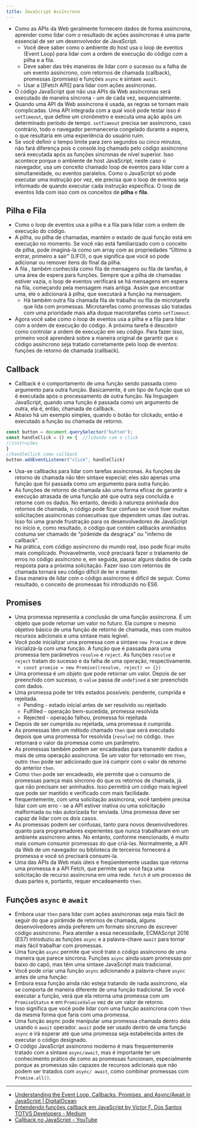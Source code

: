 ```yaml
---
title: JavaScript Assíncrono
---
```


- Como as APIs da Web geralmente fornecem dados de forma assíncrona, aprender como lidar com o resultado de ações assíncronas é uma parte essencial de ser um desenvolvedor de JavaScript.
	- Você deve saber como o ambiente do host usa o loop de eventos (Event Loop) para lidar com a ordem de execução do código com a pilha e a fila.
	- Deve saber das três maneiras de lidar com o sucesso ou a falha de um evento assíncrono, com retornos de chamada (callback), promessas (promises) e funções `async` e sintaxe `await`.
	- Usar a [[Fetch API]] para lidar com ações assíncronas.
- O código JavaScript que não usa APIs da Web assíncronas será executado de maneira síncrona - um de cada vez, sequencialmente.
- Quando uma API da Web assíncrona é usada, as regras se tornam mais complicadas. Uma API integrada com a qual você pode testar isso é `setTimeout`, que define um cronômetro e executa uma ação após um determinado período de tempo. `setTimeout` precisa ser assíncrono, caso contrário, todo o navegador permaneceria congelado durante a espera, o que resultaria em uma experiência do usuário ruim.
- Se você definir o tempo limite para zero segundos ou cinco minutos, não fará diferença pois o console.log chamado pelo código assíncrono será executada após as funções síncronas de nível superior. Isso acontece porque o ambiente de host JavaScript, neste caso o navegador, usa um conceito chamado loop de eventos para lidar com a simultaneidade, ou eventos paralelos. Como o JavaScript só pode executar uma instrução por vez, ele precisa que o loop de eventos seja informado de quando executar cada instrução específica. O loop de eventos lida com isso com os conceitos de **pilha** e **fila**.

## Pilha e Fila
- Como o loop de eventos usa a pilha e a fila para lidar com a ordem de execução do código.
- A pilha, ou pilha de chamadas, mantém o estado de qual função está em execução no momento. Se você não está familiarizado com o conceito de pilha, pode imaginá-la como um array com as propriedades “Último a entrar, primeiro a sair” (LIFO), o que significa que você só pode adicionar ou remover itens do final da pilha.
- A fila , também conhecida como fila de mensagens ou fila de tarefas, é uma área de espera para funções. Sempre que a pilha de chamadas estiver vazia, o loop de eventos verificará se há mensagens em espera na fila, começando pela mensagem mais antiga. Assim que encontrar uma, ele o adicionará à pilha, que executará a função na mensagem.
	- Há também outra fila chamada fila de trabalho ou fila de microtarefa que lida com promessas. Microtarefas como promessas são tratadas com uma prioridade mais alta doque macrotarefas como `setTimeout`.
- Agora você sabe como o loop de eventos usa a pilha e a fila para lidar com a ordem de execução do código. A próxima tarefa é descobrir como controlar a ordem de execução em seu código. Para fazer isso, primeiro você aprenderá sobre a maneira original de garantir que o código assíncrono seja tratado corretamente pelo loop de eventos: funções de retorno de chamada (callback).

## Callback
- Callback é o comportamento de uma função sendo passada como argumento para outra função. Basicamente, é um tipo de função que só é executada após o processamento de outra função. Na linguagem JavaScript, quando uma função é passada como um argumento de outra, ela é, então, chamada de callback.
- Abaixo há um exemplo simples, quando o botão for clickado, então é executado a função ou chamada de retorno.

``` js
const button = document.querySelector("button");
const handleClick = () => {  //lidando com o click
//instruções
}
//handleClick como callback
button.addEventListener("click", handleClick)
```

- Usa-se callbacks para lidar com tarefas assíncronas. As funções de retorno de chamada não têm sintaxe especial; eles são apenas uma função que foi passada como um argumento para outra função.
- As funções de retorno de chamada são uma forma eficaz de garantir a execução atrasada de uma função até que outra seja concluída e retorne com os dados. No entanto, devido à natureza aninhada dos retornos de chamada, o código pode ficar confuso se você tiver muitas solicitações assíncronas consecutivas que dependem umas das outras. Isso foi uma grande frustração para os desenvolvedores de JavaScript no início e, como resultado, o código que contém callbacks aninhados costuma ser chamado de "pirâmide da desgraça" ou "inferno de callback".
- Na prática, com código assíncrono do mundo real, isso pode ficar muito mais complicado. Provavelmente, você precisará fazer o tratamento de erros no código assíncrono e, em seguida, passar alguns dados de cada resposta para a próxima solicitação. Fazer isso com retornos de chamada tornará seu código difícil de ler e manter.
- Essa maneira de lidar com o código assíncrono é difícil de seguir. Como resultado, o conceito de promessas foi introduzido no ES6.

## Promises
- Uma promessa representa a conclusão de uma função assíncrona. É um objeto que pode retornar um valor no futuro. Ela cumpre o mesmo objetivo básico de uma função de retorno de chamada, mas com muitos recursos adicionais e uma sintaxe mais legível.
- Você pode inicializar uma promessa com a sintaxe `new Promise` e deve inicializá-la com uma função. A função que é passada para uma promessa tem parâmetros `resolve` e `reject`. As funções `resolve` e `reject` tratam do sucesso e da falha de uma operação, respectivamente.
	- `const promise = new Promise((resolve, reject) => {})`
- Uma promessa é um objeto que pode retornar um valor. Depois de ser preenchido com sucesso, o `value` passa de `undefined` a ser preenchido com dados.
- Uma promessa pode ter três estados possíveis: pendente, cumprida e rejeitada.
	- Pending - estado inicial antes de ser resolvido ou rejeitado
	- Fulfilled - operação bem-sucedida, promessa resolvida
	- Rejected - operação falhou, promessa foi rejeitada
- Depois de ser cumprida ou rejeitada, uma promessa é cumprida.
- As promessas têm um método chamado `then` que será executado depois que uma promessa for resolvida (`resolve`) no código. `then` retornará o valor da promessa como um parâmetro.
- As promessas também podem ser encadeadas para transmitir dados a mais de uma operação assíncrona. Se um valor for retornado em `then`, outro `then` pode ser adicionado que irá cumprir com o valor de retorno do anterior `then`.
- Como `then` pode ser encadeado, ele permite que o consumo de promessas pareça mais síncrono do que os retornos de chamada, já que não precisam ser aninhados. Isso permitirá um código mais legível que pode ser mantido e verificado com mais facilidade.
- frequentemente, com uma solicitação assíncrona, você também precisa lidar com um erro - se a API estiver inativa ou uma solicitação malformada ou não autorizada for enviada. Uma promessa deve ser capaz de lidar com os dois casos.
- As promessas podem ser confusas, tanto para novos desenvolvedores quanto para programadores experientes que nunca trabalharam em um ambiente assíncrono antes. No entanto, conforme mencionado, é muito mais comum consumir promessas do que criá-las. Normalmente, a API da Web de um navegador ou biblioteca de terceiros fornecerá a promessa e você só precisará consumi-la.
- Uma das APIs da Web mais úteis e freqüentemente usadas que retorna uma promessa é a API Fetch, que permite que você faça uma solicitação de recurso assíncrona em uma rede. `fetch` é um processo de duas partes e, portanto, requer encadeamento `then`.

## Funções `async` e `await`
- Embora usar `then` para lidar com ações assíncronas seja mais fácil de seguir do que a pirâmide de retornos de chamada, alguns desenvolvedores ainda preferem um formato síncrono de escrever código assíncrono. Para atender a essa necessidade, ECMAScript 2016 (ES7) introduziu as funções `async` e a palavra-chave `await` para tornar mais fácil trabalhar com promessas.
- Uma função `async` permite que você trate o código assíncrono de uma maneira que parece síncrona. Funções `async` ainda usam promessas por baixo do capô, mas têm uma sintaxe JavaScript mais tradicional.
- Você pode criar uma função `async` adicionando a palavra-chave `async` antes de uma função:
- Embora essa função ainda não esteja tratando de nada assíncrono, ela se comporta de maneira diferente de uma função tradicional. Se você executar a função, verá que ela retorna uma promessa com um `PromiseStatus` e em `PromiseValue` vez de um valor de retorno.
- Isso significa que você pode lidar com uma função assíncrona com `then` da mesma forma que faria com uma promessa.
- Uma função async pode manipular uma promessa chamada dentro dela usando o `await` operador. `await` pode ser usado dentro de uma função `async` e irá esperar até que uma promessa seja estabelecida antes de executar o código designado.
- O código JavaScript assíncrono moderno é mais frequentemente tratado com a sintaxe `async/await`, mas é importante ter um conhecimento prático de como as promessas funcionam, especialmente porque as promessas são capazes de recursos adicionais que não podem ser tratados com `async/ await`, como combinar promessas com `Promise.all()`.

---

- [Understanding the Event Loop, Callbacks, Promises, and Async/Await in JavaScript | DigitalOcean](https://www.digitalocean.com/community/tutorials/understanding-the-event-loop-callbacks-promises-and-async-await-in-javascript)
- [Entendendo funções callback em JavaScript by Victor F. Dos Santos TOTVS Developers - Medium](https://medium.com/totvsdevelopers/entendendo-fun%C3%A7%C3%B5es-callback-em-javascript-7b500dc7fa22)
- [Callback no JavaScript - YouTube](https://www.youtube.com/watch?v=0haWgdHFuJw)